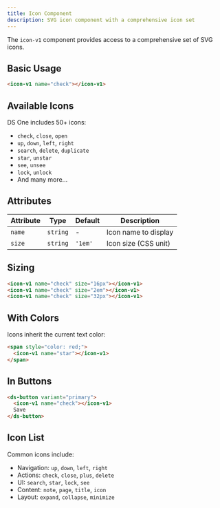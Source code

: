 ```yaml
---
title: Icon Component
description: SVG icon component with a comprehensive icon set
---
```


The `icon-v1` component provides access to a comprehensive set of SVG icons.

## Basic Usage

```html
<icon-v1 name="check"></icon-v1>
```

## Available Icons

DS One includes 50+ icons:

- `check`, `close`, `open`
- `up`, `down`, `left`, `right`
- `search`, `delete`, `duplicate`
- `star`, `unstar`
- `see`, `unsee`
- `lock`, `unlock`
- And many more...

## Attributes

| Attribute | Type     | Default | Description          |
| --------- | -------- | ------- | -------------------- |
| `name`    | `string` | -       | Icon name to display |
| `size`    | `string` | `'1em'` | Icon size (CSS unit) |

## Sizing

```html
<icon-v1 name="check" size="16px"></icon-v1>
<icon-v1 name="check" size="2em"></icon-v1>
<icon-v1 name="check" size="32px"></icon-v1>
```

## With Colors

Icons inherit the current text color:

```html
<span style="color: red;">
  <icon-v1 name="star"></icon-v1>
</span>
```

## In Buttons

```html
<ds-button variant="primary">
  <icon-v1 name="check"></icon-v1>
  Save
</ds-button>
```

## Icon List

Common icons include:

- Navigation: `up`, `down`, `left`, `right`
- Actions: `check`, `close`, `plus`, `delete`
- UI: `search`, `star`, `lock`, `see`
- Content: `note`, `page`, `title`, `icon`
- Layout: `expand`, `collapse`, `minimize`
